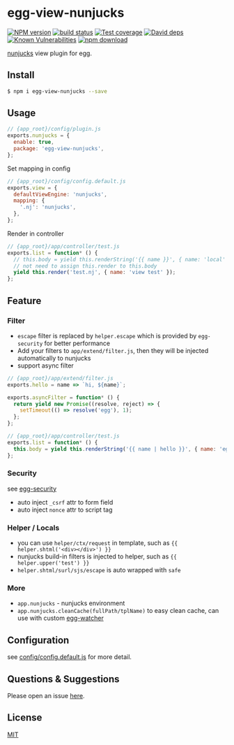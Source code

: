 # egg-view-nunjucks

[![NPM version][npm-image]][npm-url]
[![build status][travis-image]][travis-url]
[![Test coverage][codecov-image]][codecov-url]
[![David deps][david-image]][david-url]
[![Known Vulnerabilities][snyk-image]][snyk-url]
[![npm download][download-image]][download-url]

[npm-image]: https://img.shields.io/npm/v/egg-view-nunjucks.svg?style=flat-square
[npm-url]: https://npmjs.org/package/egg-view-nunjucks
[travis-image]: https://img.shields.io/travis/eggjs/egg-view-nunjucks.svg?style=flat-square
[travis-url]: https://travis-ci.org/eggjs/egg-view-nunjucks
[codecov-image]: https://img.shields.io/codecov/c/github/eggjs/egg-view-nunjucks.svg?style=flat-square
[codecov-url]: https://codecov.io/github/eggjs/egg-view-nunjucks?branch=master
[david-image]: https://img.shields.io/david/eggjs/egg-view-nunjucks.svg?style=flat-square
[david-url]: https://david-dm.org/eggjs/egg-view-nunjucks
[snyk-image]: https://snyk.io/test/npm/egg-view-nunjucks/badge.svg?style=flat-square
[snyk-url]: https://snyk.io/test/npm/egg-view-nunjucks
[download-image]: https://img.shields.io/npm/dm/egg-view-nunjucks.svg?style=flat-square
[download-url]: https://npmjs.org/package/egg-view-nunjucks

[nunjucks](http://mozilla.github.io/nunjucks/) view plugin for egg.

## Install

```bash
$ npm i egg-view-nunjucks --save
```

## Usage

```js
// {app_root}/config/plugin.js
exports.nunjucks = {
  enable: true,
  package: 'egg-view-nunjucks',
};
```

Set mapping in config

```js
// {app_root}/config/config.default.js
exports.view = {
  defaultViewEngine: 'nunjucks',
  mapping: {
    '.nj': 'nunjucks',
  },
};
```

Render in controller

```js
// {app_root}/app/controller/test.js
exports.list = function* () {
  // this.body = yield this.renderString('{{ name }}', { name: 'local' });
  // not need to assign this.render to this.body
  yield this.render('test.nj', { name: 'view test' });
};
```

## Feature

### Filter

- `escape` filter is replaced by `helper.escape` which is provided by `egg-security` for better performance
- Add your filters to `app/extend/filter.js`, then they will be injected automatically to nunjucks
- support async filter

```js
// {app_root}/app/extend/filter.js
exports.hello = name => `hi, ${name}`;

exports.asyncFilter = function* () {
  return yield new Promise((resolve, reject) => {
    setTimeout(() => resolve('egg'), 1);
  };
};

// {app_root}/app/controller/test.js
exports.list = function* () {
  this.body = yield this.renderString('{{ name | hello }}', { name: 'egg' });
};
```

### Security

see [egg-security](https://github.com/eggjs/egg-security)

- auto inject `_csrf` attr to form field
- auto inject `nonce` attr to script tag

### Helper / Locals

- you can use `helper/ctx/request` in template, such as `{{ helper.shtml('<div></div>') }}`
- nunjucks build-in filters is injected to helper, such as `{{ helper.upper('test') }}`
- `helper.shtml/surl/sjs/escape` is auto wrapped with `safe`

### More

- `app.nunjucks` - nunjucks environment
- `app.nunjucks.cleanCache(fullPath/tplName)` to easy clean cache, can use with custom [egg-watcher](https://github.com/eggjs/egg-watcher)

## Configuration

see [config/config.default.js](config/config.default.js) for more detail.

## Questions & Suggestions

Please open an issue [here](https://github.com/eggjs/egg/issues).

## License

[MIT](LICENSE)
